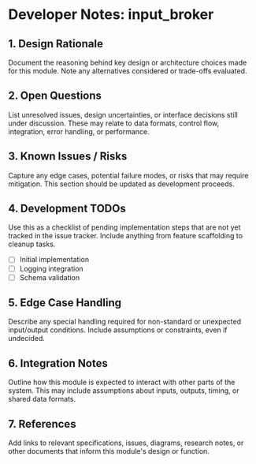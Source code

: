 # Developer Notes: input_broker

## 1. Design Rationale
Document the reasoning behind key design or architecture choices made for this module. Note any alternatives considered or trade-offs evaluated.

## 2. Open Questions
List unresolved issues, design uncertainties, or interface decisions still under discussion. These may relate to data formats, control flow, integration, error handling, or performance.

## 3. Known Issues / Risks
Capture any edge cases, potential failure modes, or risks that may require mitigation. This section should be updated as development proceeds.

## 4. Development TODOs
Use this as a checklist of pending implementation steps that are not yet tracked in the issue tracker. Include anything from feature scaffolding to cleanup tasks.

- [ ] Initial implementation
- [ ] Logging integration
- [ ] Schema validation

## 5. Edge Case Handling
Describe any special handling required for non-standard or unexpected input/output conditions. Include assumptions or constraints, even if undecided.

## 6. Integration Notes
Outline how this module is expected to interact with other parts of the system. This may include assumptions about inputs, outputs, timing, or shared data formats.

## 7. References
Add links to relevant specifications, issues, diagrams, research notes, or other documents that inform this module's design or function.
